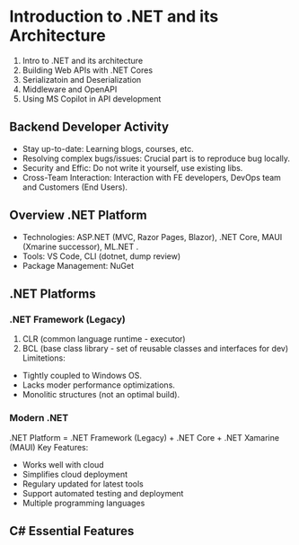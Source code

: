 # Introduction to .NET and its Architecture
1. Intro to .NET and its architecture
2. Building Web APIs with .NET Cores
3. Serializatoin and Deserialization
4. Middleware and OpenAPI
5. Using MS Copilot in API development

## Backend Developer Activity
- Stay up-to-date: Learning blogs, courses, etc.
- Resolving complex bugs/issues: Crucial part is to reproduce bug locally.
- Security and Effic: Do not write it yourself, use existing libs.
- Cross-Team Interaction: Interaction with FE developers, DevOps team and Customers (End Users).

## Overview .NET Platform
- Technologies: ASP.NET (MVC, Razor Pages, Blazor), .NET Core, MAUI (Xmarine successor), ML.NET .
- Tools: VS Code, CLI (dotnet, dump review)
- Package Management: NuGet

## .NET Platforms
### .NET Framework (Legacy)
1. CLR (common language runtime - executor)
2. BCL (base class library - set of reusable classes and interfaces for dev)
Limitetions:
- Tightly coupled to Windows OS.
- Lacks moder performance optimizations.
- Monolitic structures (not an optimal build).

### Modern .NET
.NET Platform = .NET Framework (Legacy) + .NET Core + .NET Xamarine (MAUI)
Key Features:
- Works well with cloud
- Simplifies cloud deployment
- Regulary updated for latest tools
- Support automated testing and deployment
- Multiple programming languages

## C# Essential Features
